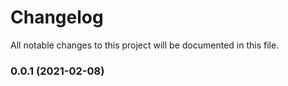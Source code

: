 # Changelog

All notable changes to this project will be documented in this file.

### 0.0.1 (2021-02-08)
